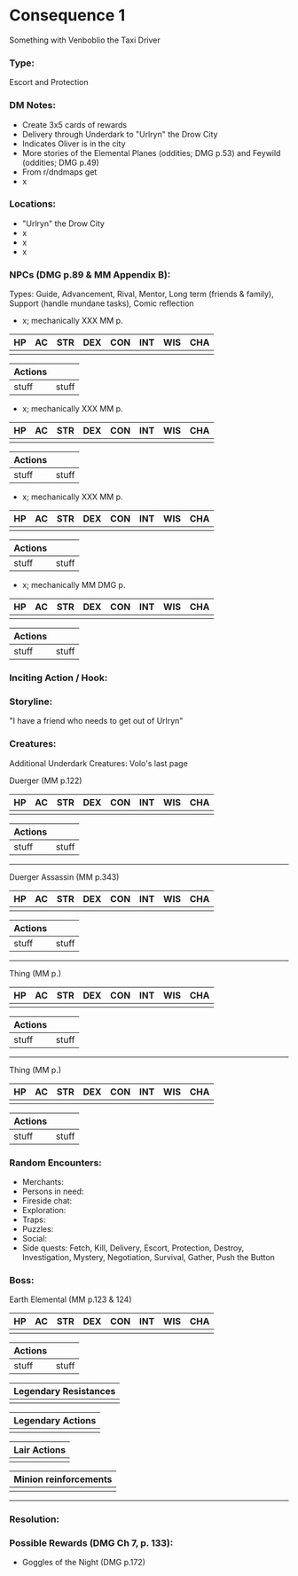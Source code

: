 # Consequence 1
Something with Venboblio the Taxi Driver

### Type:
 Escort and Protection


### DM Notes:
- Create 3x5 cards of rewards
- Delivery through Underdark to "Urlryn" the Drow City
- Indicates Oliver is in the city
- More stories of the Elemental Planes (oddities; DMG p.53) and Feywild (oddities; DMG p.49)
- From r/dndmaps get 
- x


### Locations:
- "Urlryn" the Drow City
- x
- x
- x


### NPCs (DMG p.89 & MM Appendix B):
Types: Guide, Advancement, Rival, Mentor, Long term (friends & family), Support (handle mundane tasks), Comic reflection
- x; mechanically XXX MM p.

|HP |AC |STR|DEX|CON|INT|WIS|CHA|
|---|---|---|---|---|---|---|---|
|||||||||

|Actions||
|---|---|
|stuff|stuff|

- x; mechanically XXX MM p.

|HP |AC |STR|DEX|CON|INT|WIS|CHA|
|---|---|---|---|---|---|---|---|
|||||||||

|Actions||
|---|---|
|stuff|stuff|

- x; mechanically XXX MM p.

|HP |AC |STR|DEX|CON|INT|WIS|CHA|
|---|---|---|---|---|---|---|---|
|||||||||

|Actions||
|---|---|
|stuff|stuff|

- x; mechanically MM DMG p.

|HP |AC |STR|DEX|CON|INT|WIS|CHA|
|---|---|---|---|---|---|---|---|
|||||||||

|Actions||
|---|---|
|stuff|stuff|


### Inciting Action / Hook: 


### Storyline: 
"I have a friend who needs to get out of Urlryn"


### Creatures:
Additional Underdark Creatures: Volo's last page

Duerger (MM p.122)

|HP |AC |STR|DEX|CON|INT|WIS|CHA|
|---|---|---|---|---|---|---|---|
|||||||||

|Actions||
|---|---|
|stuff|stuff|
---
Duerger Assassin (MM p.343)

|HP |AC |STR|DEX|CON|INT|WIS|CHA|
|---|---|---|---|---|---|---|---|
|||||||||

|Actions||
|---|---|
|stuff|stuff|
---
Thing (MM p.)

|HP |AC |STR|DEX|CON|INT|WIS|CHA|
|---|---|---|---|---|---|---|---|
|||||||||

|Actions||
|---|---|
|stuff|stuff|
---
Thing (MM p.)

|HP |AC |STR|DEX|CON|INT|WIS|CHA|
|---|---|---|---|---|---|---|---|
|||||||||

|Actions||
|---|---|
|stuff|stuff|


### Random Encounters:
- Merchants: 
- Persons in need: 
- Fireside chat: 
- Exploration: 
- Traps: 
- Puzzles: 
- Social: 
- Side quests: Fetch, Kill, Delivery, Escort, Protection, Destroy, Investigation, Mystery, Negotiation, Survival, Gather, Push the Button


### Boss:

Earth Elemental (MM p.123 & 124)

|HP |AC |STR|DEX|CON|INT|WIS|CHA|
|---|---|---|---|---|---|---|---|
| | | | | | | | |

|Actions||
|---|---|
|stuff|stuff|

|Legendary Resistances|
|---|
| |

|Legendary Actions|
|---|
| |

|Lair Actions|
|---|
| |

|Minion reinforcements|
|---|
| |
---


### Resolution: 


### Possible Rewards (DMG Ch 7, p. 133):
- Goggles of the Night (DMG p.172)
